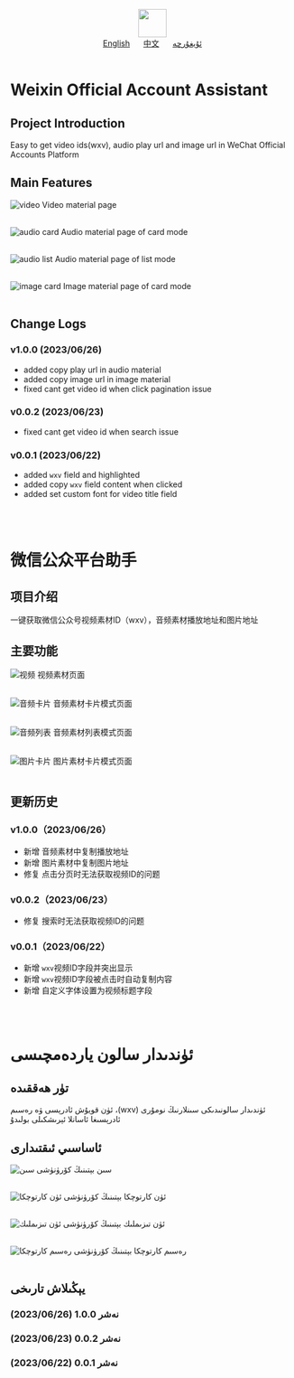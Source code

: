 <p align=center>
  <img height="50" src="https://foruda.gitee.com/images/1687752205209920630/a40c0275_493486.png"/>
  <br>
  <a href="#Weixin-Official-Account-Assistant">English</a>
  <a style="margin:0 20px;" href="#微信公众平台助手">中文</a>
  <a href="#ئۈندىدار-سالون-ياردەمچىسى">ئۇيغۇرچە</a>
  <br>
  <br>
</p>

# Weixin Official Account Assistant

## Project Introduction
Easy to get video ids(wxv), audio play url and image url in WeChat Official Accounts Platform

## Main Features
![video](https://foruda.gitee.com/images/1687749295040109590/afeae931_493486.png "video")
Video material page
<br>
<br>

![audio card](https://foruda.gitee.com/images/1687751056713397077/36e260b2_493486.png "audio card")
Audio material page of card mode
<br>
<br>

![audio list](https://foruda.gitee.com/images/1687751101607027819/5016483a_493486.png "audio list")
Audio material page of list mode
<br>
<br>

![image card](https://foruda.gitee.com/images/1687751145906412671/f8e9fb76_493486.png "image card")
Image material page of card mode
<br>
<br>

## Change Logs

### v1.0.0 (2023/06/26)
- added copy play url in audio material
- added copy image url in image material
- fixed cant get video id when click pagination issue

### v0.0.2 (2023/06/23)
- fixed cant get video id when search issue

### v0.0.1 (2023/06/22)
- added `wxv` field and highlighted
- added copy `wxv` field content when clicked
- added set custom font for video title field

<br>
<br>

# 微信公众平台助手

## 项目介绍
一键获取微信公众号视频素材ID（wxv），音频素材播放地址和图片地址

## 主要功能
![视频](https://foruda.gitee.com/images/1687749295040109590/afeae931_493486.png "视频")
视频素材页面
<br>
<br>

![音频卡片](https://foruda.gitee.com/images/1687751199725908834/86a4e7dd_493486.png "音频卡片")
音频素材卡片模式页面
<br>
<br>

![音频列表](https://foruda.gitee.com/images/1687751232180947311/05dc65ad_493486.png "音频列表")
音频素材列表模式页面
<br>
<br>

![图片卡片](https://foruda.gitee.com/images/1687751261477632472/286c9ec5_493486.png "图片卡片")
图片素材卡片模式页面
<br>
<br>

## 更新历史

### v1.0.0（2023/06/26）
- 新增 音频素材中复制播放地址
- 新增 图片素材中复制图片地址
- 修复 点击分页时无法获取视频ID的问题

### v0.0.2（2023/06/23）
- 修复 搜索时无法获取视频ID的问题

### v0.0.1（2023/06/22）
- 新增 `wxv`视频ID字段并突出显示
- 新增 `wxv`视频ID字段被点击时自动复制内容
- 新增 自定义字体设置为视频标题字段

<br>
<br>

# ئۈندىدار سالون ياردەمچىسى

## تۈر ھەققىدە
‫ئۈندىدار سالونىدىكى سىنلارنىڭ نومۇرى (wxv)، ئۈن قويۇش ئادرېسى ۋە رەسىم ئادرېسىغا ئاسانلا ئېرىشكىلى بولىدۇ

## ئاساسىي ئىقتىدارى
![سىن](https://foruda.gitee.com/images/1687749295040109590/afeae931_493486.png "سىن")
سىن بېتىنىڭ كۆرۈنۈشى
<br>
<br>

![ئۈن كارتوچكا](https://foruda.gitee.com/images/1687749355427780996/7bc5f27a_493486.png "ئۈن كارتوچكا")
ئۈن كارتوچكا بېتىنىڭ كۆرۈنۈشى
<br>
<br>

![ئۈن تىزىملىك](https://foruda.gitee.com/images/1687749393723223493/ff14a74f_493486.png "ئۈن تىزىملىك")
ئۈن تىزىملىك بېتىنىڭ كۆرۈنۈشى
<br>
<br>

![رەسىم كارتوچكا](https://foruda.gitee.com/images/1687750673813810429/d534795b_493486.png "رەسىم كارتوچكا")
رەسىم كارتوچكا بېتىنىڭ كۆرۈنۈشى
<br>
<br>

## يېڭىلاش تارىخى

### نەشر 1.0.0 (2023/06/26)

### نەشر 0.0.2 (2023/06/23)

### نەشر 0.0.1 (2023/06/22)

